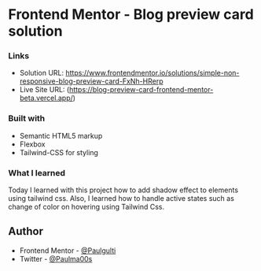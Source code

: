 # Frontend Mentor - Blog preview card solution

### Links

- Solution URL: https://www.frontendmentor.io/solutions/simple-non-responsive-blog-preview-card-FxNh-HRerp
- Live Site URL: (https://blog-preview-card-frontend-mentor-beta.vercel.app/)

### Built with

- Semantic HTML5 markup
- Flexbox
- Tailwind-CSS for styling

### What I learned

Today I learned with this project how to add shadow effect to elements using tailwind css. Also, I learned how to handle active states such as change of color on hovering using Tailwind Css.

## Author

- Frontend Mentor - [@Paulgulti](https://www.frontendmentor.io/profile/Paulgulti)
- Twitter - [@Paulma00s](https://www.twitter.com/@Paulma00s)
